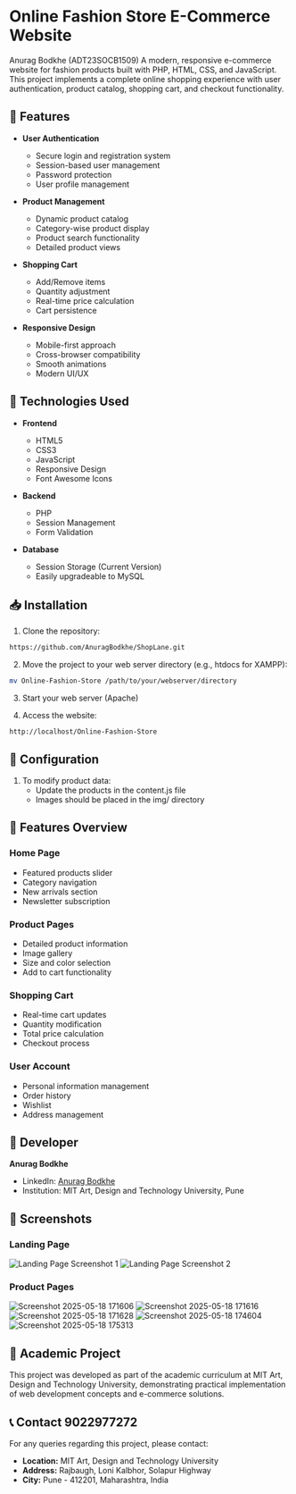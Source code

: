 # Online Fashion Store E-Commerce Website
Anurag Bodkhe (ADT23SOCB1509)
A modern, responsive e-commerce website for fashion products built with PHP, HTML, CSS, and JavaScript. This project implements a complete online shopping experience with user authentication, product catalog, shopping cart, and checkout functionality.

## 🌟 Features

- **User Authentication**
  - Secure login and registration system
  - Session-based user management
  - Password protection
  - User profile management

- **Product Management**
  - Dynamic product catalog
  - Category-wise product display
  - Product search functionality
  - Detailed product views

- **Shopping Cart**
  - Add/Remove items
  - Quantity adjustment
  - Real-time price calculation
  - Cart persistence

- **Responsive Design**
  - Mobile-first approach
  - Cross-browser compatibility
  - Smooth animations
  - Modern UI/UX

## 🚀 Technologies Used

- **Frontend**
  - HTML5
  - CSS3
  - JavaScript
  - Responsive Design
  - Font Awesome Icons

- **Backend**
  - PHP
  - Session Management
  - Form Validation

- **Database**
  - Session Storage (Current Version)
  - Easily upgradeable to MySQL

## 📥 Installation

1. Clone the repository:
```bash
https://github.com/AnuragBodkhe/ShopLane.git
```

2. Move the project to your web server directory (e.g., htdocs for XAMPP):
```bash
mv Online-Fashion-Store /path/to/your/webserver/directory
```

3. Start your web server (Apache)

4. Access the website:
```
http://localhost/Online-Fashion-Store
```

## 🔧 Configuration

1. To modify product data:
   - Update the products in the content.js file
   - Images should be placed in the img/ directory

## 📱 Features Overview

### Home Page
- Featured products slider
- Category navigation
- New arrivals section
- Newsletter subscription

### Product Pages
- Detailed product information
- Image gallery
- Size and color selection
- Add to cart functionality

### Shopping Cart
- Real-time cart updates
- Quantity modification
- Total price calculation
- Checkout process

### User Account
- Personal information management
- Order history
- Wishlist
- Address management

## 📝 Developer

**Anurag Bodkhe**
- LinkedIn: [Anurag Bodkhe](https://www.linkedin.com/in/anurag-bodkhe-087758292)
- Institution: MIT Art, Design and Technology University, Pune

## 📸 Screenshots

### Landing Page
![Landing Page Screenshot 1](img/Screenshot%202025-05-20%20004211.png)
![Landing Page Screenshot 2](img/Screenshot%202025-05-20%20004232.png)

### Product Pages
![Screenshot 2025-05-18 171606](img/Screenshot%202025-05-18%20171606.png)
![Screenshot 2025-05-18 171616](img/Screenshot%202025-05-18%20171616.png)
![Screenshot 2025-05-18 171628](img/Screenshot%202025-05-18%20171628.png)
![Screenshot 2025-05-18 174604](img/Screenshot%202025-05-18%20174604.png)
![Screenshot 2025-05-18 175313](img/Screenshot%202025-05-18%20175313.png)

## 🏫 Academic Project

This project was developed as part of the academic curriculum at MIT Art, Design and Technology University, demonstrating practical implementation of web development concepts and e-commerce solutions.

## 📞 Contact 9022977272 

For any queries regarding this project, please contact:
- **Location:** MIT Art, Design and Technology University
- **Address:** Rajbaugh, Loni Kalbhor, Solapur Highway
- **City:** Pune - 412201, Maharashtra, India 
